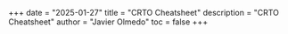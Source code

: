 +++
date = "2025-01-27"
title = "CRTO Cheatsheet"
description = "CRTO Cheatsheet"
author = "Javier Olmedo"
toc = false
+++

